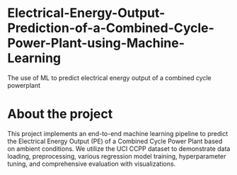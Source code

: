 # Electrical-Energy-Output-Prediction-of-a-Combined-Cycle-Power-Plant-using-Machine-Learning
The use of ML to predict electrical energy output of a combined cycle powerplant
# About the project
This project implements an end-to-end machine learning pipeline to predict the Electrical Energy Output (PE) of a Combined Cycle Power Plant based on ambient conditions. We utilize the UCI CCPP dataset to demonstrate data loading, preprocessing, various regression model training, hyperparameter tuning, and comprehensive evaluation with visualizations.
